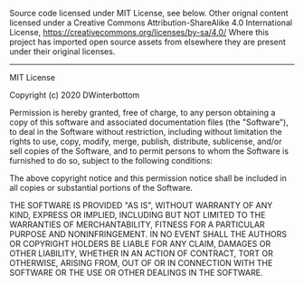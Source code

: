 Source code licensed under MIT License, see below.
Other orignal content licensed under a Creative Commons Attribution-ShareAlike 4.0 International License, https://creativecommons.org/licenses/by-sa/4.0/
Where this project has imported open source assets from elsewhere they are present under their original licenses.

---------------------------------------------------------------

MIT License

Copyright (c) 2020 DWinterbottom

Permission is hereby granted, free of charge, to any person obtaining a copy of this software and associated documentation files (the "Software"), to deal in the Software without restriction, including without limitation the rights to use, copy, modify, merge, publish, distribute, sublicense, and/or sell copies of the Software, and to permit persons to whom the Software is furnished to do so, subject to the following conditions:

The above copyright notice and this permission notice shall be included in all copies or substantial portions of the Software.

THE SOFTWARE IS PROVIDED "AS IS", WITHOUT WARRANTY OF ANY KIND, EXPRESS OR IMPLIED, INCLUDING BUT NOT LIMITED TO THE WARRANTIES OF MERCHANTABILITY, FITNESS FOR A PARTICULAR PURPOSE AND NONINFRINGEMENT. IN NO EVENT SHALL THE AUTHORS OR COPYRIGHT HOLDERS BE LIABLE FOR ANY CLAIM, DAMAGES OR OTHER LIABILITY, WHETHER IN AN ACTION OF CONTRACT, TORT OR OTHERWISE, ARISING FROM, OUT OF OR IN CONNECTION WITH THE SOFTWARE OR THE USE OR OTHER DEALINGS IN THE SOFTWARE.
